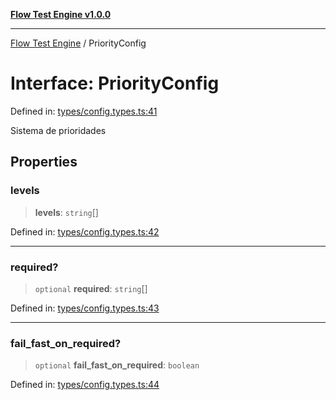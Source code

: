 [**Flow Test Engine v1.0.0**](../README.md)

***

[Flow Test Engine](../globals.md) / PriorityConfig

# Interface: PriorityConfig

Defined in: [types/config.types.ts:41](https://github.com/marcuspmd/flow-test/blob/c1e02fa49ac7e6bc58b50e23ea92679f9f2bcadb/src/types/config.types.ts#L41)

Sistema de prioridades

## Properties

### levels

> **levels**: `string`[]

Defined in: [types/config.types.ts:42](https://github.com/marcuspmd/flow-test/blob/c1e02fa49ac7e6bc58b50e23ea92679f9f2bcadb/src/types/config.types.ts#L42)

***

### required?

> `optional` **required**: `string`[]

Defined in: [types/config.types.ts:43](https://github.com/marcuspmd/flow-test/blob/c1e02fa49ac7e6bc58b50e23ea92679f9f2bcadb/src/types/config.types.ts#L43)

***

### fail\_fast\_on\_required?

> `optional` **fail\_fast\_on\_required**: `boolean`

Defined in: [types/config.types.ts:44](https://github.com/marcuspmd/flow-test/blob/c1e02fa49ac7e6bc58b50e23ea92679f9f2bcadb/src/types/config.types.ts#L44)
